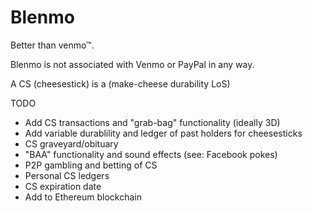 # Blenmo

Better than venmo™.

Blenmo is not associated with Venmo or PayPal in any way.

A CS (cheesestick) is a (make-cheese durability LoS)

TODO
  - Add CS transactions and "grab-bag" functionality (ideally 3D)
  - Add variable durablility and ledger of past holders for cheesesticks
  - CS graveyard/obituary
  - "BAA" functionality and sound effects (see: Facebook pokes)
  - P2P gambling and betting of CS
  - Personal CS ledgers
  - CS expiration date
  - Add to Ethereum blockchain
 
